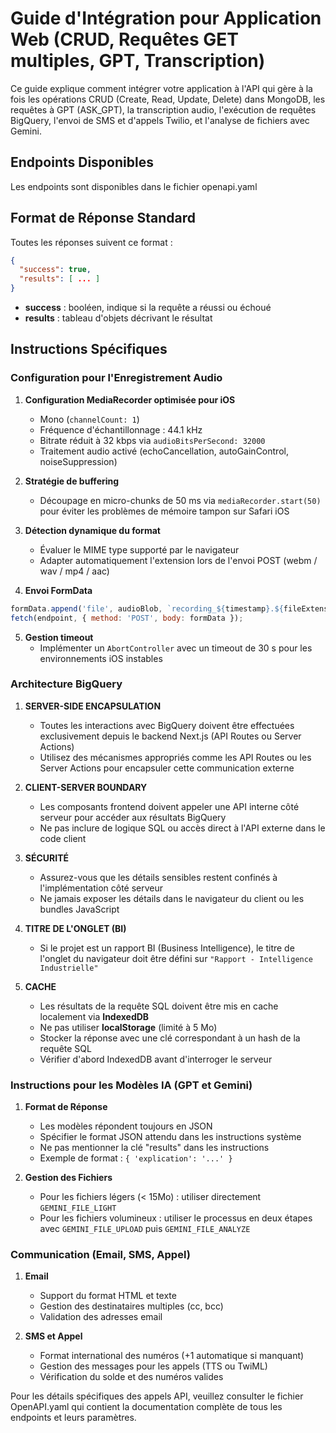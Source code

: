 # Guide d'Intégration pour Application Web (CRUD, Requêtes GET multiples, GPT, Transcription)
Ce guide explique comment intégrer votre application à l'API qui gère à la fois les opérations CRUD (Create, Read, Update, Delete) dans MongoDB, les requêtes à GPT (ASK_GPT), la transcription audio, l'exécution de requêtes BigQuery, l'envoi de SMS et d'appels Twilio, et l'analyse de fichiers avec Gemini.

## Endpoints Disponibles
Les endpoints sont disponibles dans le fichier openapi.yaml

## Format de Réponse Standard
Toutes les réponses suivent ce format :
```json
{
  "success": true,
  "results": [ ... ]
}
```
- **success** : booléen, indique si la requête a réussi ou échoué
- **results** : tableau d'objets décrivant le résultat

## Instructions Spécifiques

### Configuration pour l'Enregistrement Audio
1. **Configuration MediaRecorder optimisée pour iOS**
   - Mono (`channelCount: 1`)
   - Fréquence d'échantillonnage : 44.1 kHz
   - Bitrate réduit à 32 kbps via `audioBitsPerSecond: 32000`
   - Traitement audio activé (echoCancellation, autoGainControl, noiseSuppression)

2. **Stratégie de buffering**
   - Découpage en micro-chunks de 50 ms via `mediaRecorder.start(50)` pour éviter les problèmes de mémoire tampon sur Safari iOS

3. **Détection dynamique du format**
   - Évaluer le MIME type supporté par le navigateur
   - Adapter automatiquement l'extension lors de l'envoi POST (webm / wav / mp4 / aac)

4. **Envoi FormData**
```javascript
formData.append('file', audioBlob, `recording_${timestamp}.${fileExtension}`);
fetch(endpoint, { method: 'POST', body: formData });
```

5. **Gestion timeout**
   - Implémenter un `AbortController` avec un timeout de 30 s pour les environnements iOS instables

### Architecture BigQuery
1. **SERVER-SIDE ENCAPSULATION**
   - Toutes les interactions avec BigQuery doivent être effectuées exclusivement depuis le backend Next.js (API Routes ou Server Actions)
   - Utilisez des mécanismes appropriés comme les API Routes ou les Server Actions pour encapsuler cette communication externe

2. **CLIENT-SERVER BOUNDARY**
   - Les composants frontend doivent appeler une API interne côté serveur pour accéder aux résultats BigQuery
   - Ne pas inclure de logique SQL ou accès direct à l'API externe dans le code client

3. **SÉCURITÉ**
   - Assurez-vous que les détails sensibles restent confinés à l'implémentation côté serveur
   - Ne jamais exposer les détails dans le navigateur du client ou les bundles JavaScript

4. **TITRE DE L'ONGLET (BI)**
   - Si le projet est un rapport BI (Business Intelligence), le titre de l'onglet du navigateur doit être défini sur `"Rapport - Intelligence Industrielle"`

5. **CACHE**
   - Les résultats de la requête SQL doivent être mis en cache localement via **IndexedDB**
   - Ne pas utiliser **localStorage** (limité à 5 Mo)
   - Stocker la réponse avec une clé correspondant à un hash de la requête SQL
   - Vérifier d'abord IndexedDB avant d'interroger le serveur

### Instructions pour les Modèles IA (GPT et Gemini)
1. **Format de Réponse**
   - Les modèles répondent toujours en JSON
   - Spécifier le format JSON attendu dans les instructions système
   - Ne pas mentionner la clé "results" dans les instructions
   - Exemple de format : `{ 'explication': '...' }`

2. **Gestion des Fichiers**
   - Pour les fichiers légers (< 15Mo) : utiliser directement `GEMINI_FILE_LIGHT`
   - Pour les fichiers volumineux : utiliser le processus en deux étapes avec `GEMINI_FILE_UPLOAD` puis `GEMINI_FILE_ANALYZE`

### Communication (Email, SMS, Appel)
1. **Email**
   - Support du format HTML et texte
   - Gestion des destinataires multiples (cc, bcc)
   - Validation des adresses email

2. **SMS et Appel**
   - Format international des numéros (+1 automatique si manquant)
   - Gestion des messages pour les appels (TTS ou TwiML)
   - Vérification du solde et des numéros valides

Pour les détails spécifiques des appels API, veuillez consulter le fichier OpenAPI.yaml qui contient la documentation complète de tous les endpoints et leurs paramètres.